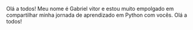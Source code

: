 Olá a todos!
Meu nome é Gabriel vitor e estou muito empolgado em compartilhar minha jornada de aprendizado em Python com vocês.
Olá a todos!
